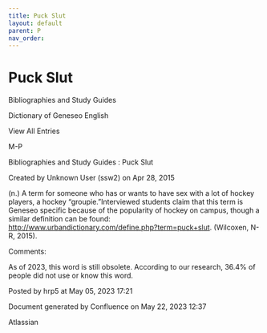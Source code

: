 ```yaml
---
title: Puck Slut
layout: default
parent: P
nav_order:
---
```


# Puck Slut

Bibliographies and Study Guides

Dictionary of Geneseo English

View All Entries

M-P

Bibliographies and Study Guides : Puck Slut

Created by  Unknown User (ssw2) on Apr 28, 2015

(n.) A term for someone who has or wants to have sex with a lot of hockey players, a hockey “groupie.”Interviewed students claim that this term is Geneseo specific because of the popularity of hockey on campus, though a similar definition can be found: http://www.urbandictionary.com/define.php?term=puck+slut. (Wilcoxen, N-R, 2015).

Comments:

As of 2023, this word is still obsolete. According to our research, 36.4% of people did not use or know this word. 

Posted by hrp5 at May 05, 2023 17:21

Document generated by Confluence on May 22, 2023 12:37

Atlassian

